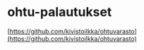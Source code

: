 # ohtu-palautukset

[https://github.com/kivistoilkka/ohtuvarasto](https://github.com/kivistoilkka/ohtuvarasto)
